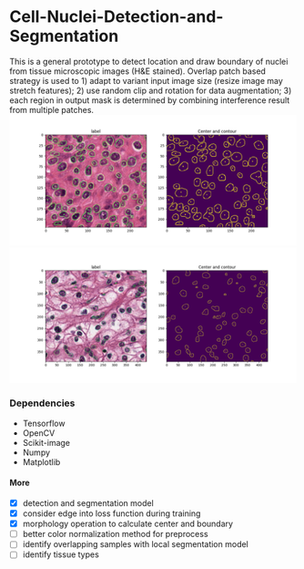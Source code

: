 # Cell-Nuclei-Detection-and-Segmentation
This is a general prototype to detect location and draw boundary of nuclei from tissue microscopic images (H&E stained).
Overlap patch based strategy is used to 1) adapt to variant input image size (resize image may stretch features); 2) use random clip and rotation for data augmentation; 3) each region in output mask is determined by combining interference result from multiple patches.  
![sample_1](screenshots/screenshots_3.png)
![sample_2](screenshots/screenshot_2.png)
 
### Dependencies
- Tensorflow
- OpenCV
- Scikit-image
- Numpy
- Matplotlib

#### More
- [x] detection and segmentation model
- [x] consider edge into loss function during training
- [x] morphology operation to calculate center and boundary
- [ ] better color normalization method for preprocess
- [ ] identify overlapping samples with local segmentation model
- [ ] identify tissue types 
